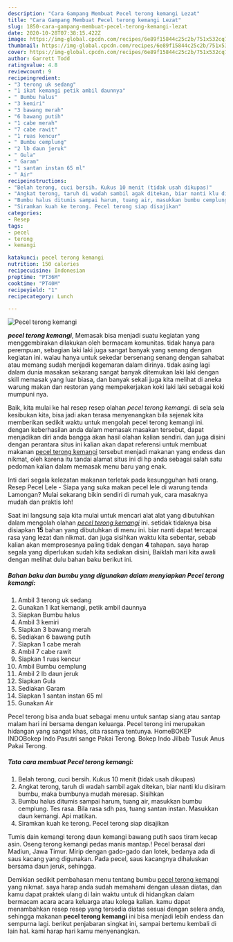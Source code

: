```yaml
---
description: "Cara Gampang Membuat Pecel terong kemangi Lezat"
title: "Cara Gampang Membuat Pecel terong kemangi Lezat"
slug: 1850-cara-gampang-membuat-pecel-terong-kemangi-lezat
date: 2020-10-28T07:38:15.422Z
image: https://img-global.cpcdn.com/recipes/6e89f15844c25c2b/751x532cq70/pecel-terong-kemangi-foto-resep-utama.jpg
thumbnail: https://img-global.cpcdn.com/recipes/6e89f15844c25c2b/751x532cq70/pecel-terong-kemangi-foto-resep-utama.jpg
cover: https://img-global.cpcdn.com/recipes/6e89f15844c25c2b/751x532cq70/pecel-terong-kemangi-foto-resep-utama.jpg
author: Garrett Todd
ratingvalue: 4.8
reviewcount: 9
recipeingredient:
- "3 terong uk sedang"
- "1 ikat kemangi petik ambil daunnya"
- " Bumbu halus"
- "3 kemiri"
- "3 bawang merah"
- "6 bawang putih"
- "1 cabe merah"
- "7 cabe rawit"
- "1 ruas kencur"
- " Bumbu cemplung"
- "2 lb daun jeruk"
- " Gula"
- " Garam"
- "1 santan instan 65 ml"
- " Air"
recipeinstructions:
- "Belah terong, cuci bersih. Kukus 10 menit (tidak usah dikupas)"
- "Angkat terong, taruh di wadah sambil agak ditekan, biar nanti klu disiram bumbu, maka bumbunya mudah meresap. Sisihkan"
- "Bumbu halus ditumis sampai harum, tuang air, masukkan bumbu cemplung. Tes rasa. Bila rasa sdh pas, tuang santan instan. Masukkan daun kemangi. Api matikan."
- "Siramkan kuah ke terong. Pecel terong siap disajikan"
categories:
- Resep
tags:
- pecel
- terong
- kemangi

katakunci: pecel terong kemangi 
nutrition: 150 calories
recipecuisine: Indonesian
preptime: "PT36M"
cooktime: "PT40M"
recipeyield: "1"
recipecategory: Lunch

---
```



![Pecel terong kemangi](https://img-global.cpcdn.com/recipes/6e89f15844c25c2b/751x532cq70/pecel-terong-kemangi-foto-resep-utama.jpg)

<b><i>pecel terong kemangi</i></b>, Memasak bisa menjadi suatu kegiatan yang menggembirakan dilakukan oleh bermacam komunitas. tidak hanya para perempuan, sebagian laki laki juga sangat banyak yang senang dengan kegiatan ini. walau hanya untuk sekedar bersenang senang dengan sahabat atau memang sudah menjadi kegemaran dalam dirinya. tidak asing lagi dalam dunia masakan sekarang sangat banyak ditemukan laki laki dengan skill memasak yang luar biasa, dan banyak sekali juga kita melihat di aneka warung makan dan restoran yang mempekerjakan koki laki laki sebagai koki mumpuni nya.

Baik, kita mulai ke hal resep resep olahan <i>pecel terong kemangi</i>. di sela sela kesibukan kita, bisa jadi akan terasa menyenangkan bila sejenak kita memberikan sedikit waktu untuk mengolah pecel terong kemangi ini. dengan keberhasilan anda dalam memasak masakan tersebut, dapat menjadikan diri anda bangga akan hasil olahan kalian sendiri. dan juga disini dengan perantara situs ini kalian akan dapat referensi untuk membuat makanan <u>pecel terong kemangi</u> tersebut menjadi makanan yang endess dan nikmat, oleh karena itu tandai alamat situs ini di hp anda sebagai salah satu pedoman kalian dalam memasak menu baru yang enak.

Inti dari segala kelezatan makanan terletak pada kesungguhan hati orang. Resep Pecel Lele - Siapa yang suka makan pecel lele di warung tenda Lamongan? Mulai sekarang bikin sendiri di rumah yuk, cara masaknya mudah dan praktis loh!


Saat ini langsung saja kita mulai untuk mencari alat alat yang dibutuhkan dalam mengolah olahan <u><i>pecel terong kemangi</i></u> ini. setidak tidaknya bisa disiapkan <b>15</b> bahan yang dibutuhkan di menu ini. biar nanti dapat tercapai rasa yang lezat dan nikmat. dan juga sisihkan waktu kita sebentar, sebab kalian akan memprosesnya paling tidak dengan <b>4</b> tahapan. saya harap segala yang diperlukan sudah kita sediakan disini, Baiklah mari kita awali dengan melihat dulu bahan baku berikut ini.

<!--inarticleads1-->

##### Bahan baku dan bumbu yang digunakan dalam menyiapkan Pecel terong kemangi:

1. Ambil 3 terong uk sedang
1. Gunakan 1 ikat kemangi, petik ambil daunnya
1. Siapkan  Bumbu halus
1. Ambil 3 kemiri
1. Siapkan 3 bawang merah
1. Sediakan 6 bawang putih
1. Siapkan 1 cabe merah
1. Ambil 7 cabe rawit
1. Siapkan 1 ruas kencur
1. Ambil  Bumbu cemplung
1. Ambil 2 lb daun jeruk
1. Siapkan  Gula
1. Sediakan  Garam
1. Siapkan 1 santan instan 65 ml
1. Gunakan  Air


Pecel terong bisa anda buat sebagai menu untuk santap siang atau santap malam hari ini bersama dengan keluarga. Pecel terong ini merupakan hidangan yang sangat khas, cita rasanya tentunya. HomeBOKEP INDOBokep Indo Pasutri sange Pakai Terong. Bokep Indo Jilbab Tusuk Anus Pakai Terong. 

<!--inarticleads2-->

##### Tata cara membuat Pecel terong kemangi:

1. Belah terong, cuci bersih. Kukus 10 menit (tidak usah dikupas)
1. Angkat terong, taruh di wadah sambil agak ditekan, biar nanti klu disiram bumbu, maka bumbunya mudah meresap. Sisihkan
1. Bumbu halus ditumis sampai harum, tuang air, masukkan bumbu cemplung. Tes rasa. Bila rasa sdh pas, tuang santan instan. Masukkan daun kemangi. Api matikan.
1. Siramkan kuah ke terong. Pecel terong siap disajikan


Tumis dain kemangi terong daun kemangi bawang putih saos tiram kecap asin. Oseng terong kemangi pedas manis mantap.! Pecel berasal dari Madiun, Jawa Timur. Mirip dengan gado-gado dan lotek, bedanya ada di saus kacang yang digunakan. Pada pecel, saus kacangnya dihaluskan bersama daun jeruk, sehingga. 

Demikian sedikit pembahasan menu tentang bumbu <u>pecel terong kemangi</u> yang nikmat. saya harap anda sudah memahami dengan ulasan diatas, dan kamu dapat praktek ulang di lain waktu untuk di hidangkan dalam bermacam acara acara keluarga atau kolega kalian. kamu dapat menambahkan resep resep yang tersedia diatas sesuai dengan selera anda, sehingga makanan <b>pecel terong kemangi</b> ini bisa menjadi lebih endess dan sempurna lagi. berikut penjabaran singkat ini, sampai bertemu kembali di lain hal. kami harap hari kamu menyenangkan.
